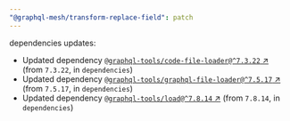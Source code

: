 ```yaml
---
"@graphql-mesh/transform-replace-field": patch
---
```

dependencies updates:
  - Updated dependency [`@graphql-tools/code-file-loader@^7.3.22` ↗︎](https://www.npmjs.com/package/@graphql-tools/code-file-loader/v/7.3.22) (from `7.3.22`, in `dependencies`)
  - Updated dependency [`@graphql-tools/graphql-file-loader@^7.5.17` ↗︎](https://www.npmjs.com/package/@graphql-tools/graphql-file-loader/v/7.5.17) (from `7.5.17`, in `dependencies`)
  - Updated dependency [`@graphql-tools/load@^7.8.14` ↗︎](https://www.npmjs.com/package/@graphql-tools/load/v/7.8.14) (from `7.8.14`, in `dependencies`)
